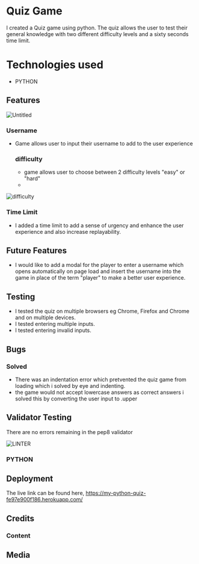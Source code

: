# Quiz Game

I created a Quiz game using python. The quiz allows the user to test their general knowledge with two different difficulty levels and a sixty seconds time limit.

# Technologies used
* PYTHON

## Features 

![Untitled](https://github.com/AndrewNeo82/python-essentials-project/assets/90483176/0befae79-4069-449f-896c-545763322c74)

### Username

* Game allows user to input their username to add to the user experience

  ### difficulty

  * game allows user to choose between 2 difficulty levels "easy" or "hard"
  * 
![difficulty](https://github.com/AndrewNeo82/python-essentials-project/assets/90483176/5dc2a444-21db-4264-a4a8-20d3c017a745)

    
### Time Limit
* I added a time limit to add a sense of urgency and enhance the user experience and also increase replayability.


 ## Future Features 

 * I would like to add a modal for the player to enter a username which opens automatically on page load and insert the username into the game in place of the term "player" to make a better user experience.

## Testing

* I tested the quiz on multiple browsers eg Chrome, Firefox and Chrome and on multiple devices.
* I tested entering multiple inputs.
* I tested entering invalid inputs.


## Bugs

### Solved

* There was an indentation error which pretvented the quiz game from loading which i solved by eye and indenting.
* the game would not accept lowercase answers as correct answers i solved this by converting the user input to .upper


## Validator Testing

There are no errors remaining in the pep8 validator 

![LINTER](https://github.com/AndrewNeo82/python-essentials-project/assets/90483176/50dcb6dc-2385-47ad-a823-a1b47103a129)


### PYTHON


## Deployment



The live link can be found here, https://my-python-quiz-fe97e900f186.herokuapp.com/
## Credits   

### Content



  



## Media



